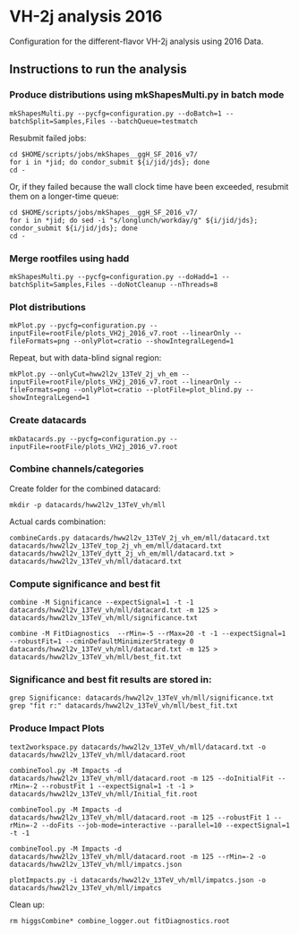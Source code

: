 # VH-2j analysis 2016

Configuration for the different-flavor VH-2j analysis using 2016 Data.

## Instructions to run the analysis

### Produce distributions using mkShapesMulti.py in batch mode

    mkShapesMulti.py --pycfg=configuration.py --doBatch=1 --batchSplit=Samples,Files --batchQueue=testmatch

Resubmit failed jobs:

    cd $HOME/scripts/jobs/mkShapes__ggH_SF_2016_v7/
    for i in *jid; do condor_submit ${i/jid/jds}; done
    cd -

Or, if they failed because the wall clock time have been exceeded, resubmit them on a longer-time queue:

    cd $HOME/scripts/jobs/mkShapes__ggH_SF_2016_v7/
    for i in *jid; do sed -i "s/longlunch/workday/g" ${i/jid/jds}; condor_submit ${i/jid/jds}; done
    cd -

### Merge rootfiles using hadd

    mkShapesMulti.py --pycfg=configuration.py --doHadd=1 --batchSplit=Samples,Files --doNotCleanup --nThreads=8

### Plot distributions

    mkPlot.py --pycfg=configuration.py --inputFile=rootFile/plots_VH2j_2016_v7.root --linearOnly --fileFormats=png --onlyPlot=cratio --showIntegralLegend=1

Repeat, but with data-blind signal region:

    mkPlot.py --onlyCut=hww2l2v_13TeV_2j_vh_em --inputFile=rootFile/plots_VH2j_2016_v7.root --linearOnly --fileFormats=png --onlyPlot=cratio --plotFile=plot_blind.py --showIntegralLegend=1

### Create datacards

    mkDatacards.py --pycfg=configuration.py --inputFile=rootFile/plots_VH2j_2016_v7.root 

### Combine channels/categories

Create folder for the combined datacard:

    mkdir -p datacards/hww2l2v_13TeV_vh/mll

Actual cards combination:

    combineCards.py datacards/hww2l2v_13TeV_2j_vh_em/mll/datacard.txt datacards/hww2l2v_13TeV_top_2j_vh_em/mll/datacard.txt datacards/hww2l2v_13TeV_dytt_2j_vh_em/mll/datacard.txt > datacards/hww2l2v_13TeV_vh/mll/datacard.txt

### Compute significance and best fit

    combine -M Significance --expectSignal=1 -t -1 datacards/hww2l2v_13TeV_vh/mll/datacard.txt -m 125 > datacards/hww2l2v_13TeV_vh/mll/significance.txt

    combine -M FitDiagnostics  --rMin=-5 --rMax=20 -t -1 --expectSignal=1 --robustFit=1 --cminDefaultMinimizerStrategy 0 datacards/hww2l2v_13TeV_vh/mll/datacard.txt -m 125 > datacards/hww2l2v_13TeV_vh/mll/best_fit.txt

### Significance and best fit results are stored in:

    grep Significance: datacards/hww2l2v_13TeV_vh/mll/significance.txt
    grep "fit r:" datacards/hww2l2v_13TeV_vh/mll/best_fit.txt

### Produce Impact Plots

    text2workspace.py datacards/hww2l2v_13TeV_vh/mll/datacard.txt -o datacards/hww2l2v_13TeV_vh/mll/datacard.root

    combineTool.py -M Impacts -d datacards/hww2l2v_13TeV_vh/mll/datacard.root -m 125 --doInitialFit --rMin=-2 --robustFit 1 --expectSignal=1 -t -1 > datacards/hww2l2v_13TeV_vh/mll/Initial_fit.root

    combineTool.py -M Impacts -d datacards/hww2l2v_13TeV_vh/mll/datacard.root -m 125 --robustFit 1 --rMin=-2 --doFits --job-mode=interactive --parallel=10 --expectSignal=1 -t -1 

    combineTool.py -M Impacts -d datacards/hww2l2v_13TeV_vh/mll/datacard.root -m 125 --rMin=-2 -o datacards/hww2l2v_13TeV_vh/mll/impatcs.json
    
    plotImpacts.py -i datacards/hww2l2v_13TeV_vh/mll/impatcs.json -o datacards/hww2l2v_13TeV_vh/mll/impatcs

Clean up:

    rm higgsCombine* combine_logger.out fitDiagnostics.root	       

